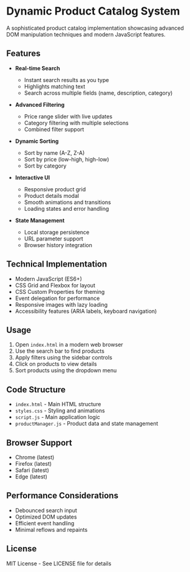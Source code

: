 # Dynamic Product Catalog System

A sophisticated product catalog implementation showcasing advanced DOM manipulation techniques and modern JavaScript features.

## Features

- **Real-time Search**
  - Instant search results as you type
  - Highlights matching text
  - Search across multiple fields (name, description, category)

- **Advanced Filtering**
  - Price range slider with live updates
  - Category filtering with multiple selections
  - Combined filter support

- **Dynamic Sorting**
  - Sort by name (A-Z, Z-A)
  - Sort by price (low-high, high-low)
  - Sort by category

- **Interactive UI**
  - Responsive product grid
  - Product details modal
  - Smooth animations and transitions
  - Loading states and error handling

- **State Management**
  - Local storage persistence
  - URL parameter support
  - Browser history integration

## Technical Implementation

- Modern JavaScript (ES6+)
- CSS Grid and Flexbox for layout
- CSS Custom Properties for theming
- Event delegation for performance
- Responsive images with lazy loading
- Accessibility features (ARIA labels, keyboard navigation)

## Usage

1. Open `index.html` in a modern web browser
2. Use the search bar to find products
3. Apply filters using the sidebar controls
4. Click on products to view details
5. Sort products using the dropdown menu

## Code Structure

- `index.html` - Main HTML structure
- `styles.css` - Styling and animations
- `script.js` - Main application logic
- `productManager.js` - Product data and state management

## Browser Support

- Chrome (latest)
- Firefox (latest)
- Safari (latest)
- Edge (latest)

## Performance Considerations

- Debounced search input
- Optimized DOM updates
- Efficient event handling
- Minimal reflows and repaints

## License

MIT License - See LICENSE file for details
